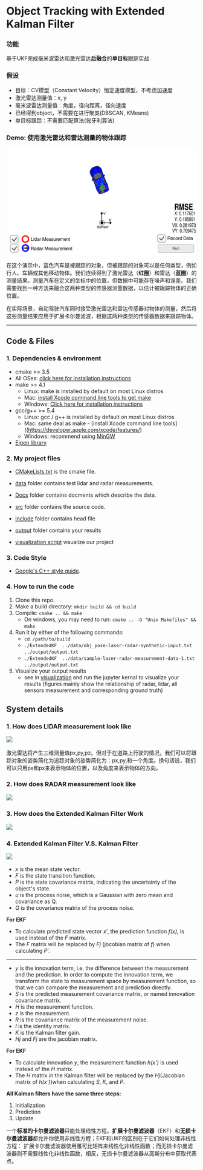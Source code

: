 # **Object Tracking with Extended Kalman Filter**

### 功能
基于UKF完成毫米波雷达和激光雷达**后融合**的**单目标**跟踪实战

### 假设
- 目标：CV模型（Constant Velocity）恒定速度模型，不考虑加速度
- 激光雷达测量值：x, y
- 毫米波雷达测量值：角度，径向距离，径向速度
- 已经得到object，不需要在进行聚类(DBSCAN, KMeans)
- 单目标跟踪：不需要匹配算法(匈牙利算法)

### **Demo: 使用激光雷达和雷达测量的物体跟踪**

[![gif_demo1][both_gif]](https://www.youtube.com/watch?v=XswKMtQBTCo)

在这个演示中，蓝色汽车是被跟踪的对象，但被跟踪的对象可以是任何类型，例如行人、车辆或其他移动物体。我们连续得到了激光雷达（**红圈**）和雷达（**蓝圈**）的测量结果。测量汽车在定义的坐标中的位置，但数据中可能存在噪声和误差。我们需要找到一种方法来融合这两种类型的传感器测量数据，以估计被跟踪物体的正确位置。

在实际场景，自动驾驶汽车同时接受激光雷达和雷达传感器对物体的测量，然后将这些测量结果应用于扩展卡尔曼滤波，根据这两种类型的传感器数据来跟踪物体。
 

---


## Code & Files
### 1. Dependencies & environment

* cmake >= 3.5
 * All OSes: [click here for installation instructions](https://cmake.org/install/)
* make >= 4.1
  * Linux: make is installed by default on most Linux distros
  * Mac: [install Xcode command line tools to get make](https://developer.apple.com/xcode/features/)
  * Windows: [Click here for installation instructions](http://gnuwin32.sourceforge.net/packages/make.htm)
* gcc/g++ >= 5.4
  * Linux: gcc / g++ is installed by default on most Linux distros
  * Mac: same deal as make - [install Xcode command line tools]((https://developer.apple.com/xcode/features/)
  * Windows: recommend using [MinGW](http://www.mingw.org/)
* [Eigen library](src/Eigen)


### 2. My project files

* [CMakeLists.txt](CMakeLists.txt) is the cmake file.

* [data](data) folder contains test lidar and radar measurements.

* [Docs](Docs) folder contains docments which describe the data.

* [src](src) folder contains the source code.

* [include](include) folder contains head file

* [output](output) folder contains your results

* [visualization script](output/visualization.ipynb) visualize our project


### 3. Code Style

* [Google's C++ style guide](https://google.github.io/styleguide/cppguide.html).


### 4. How to run the code

1. Clone this repo.
2. Make a build directory: `mkdir build && cd build`
3. Compile: `cmake .. && make` 
   * On windows, you may need to run: `cmake .. -G "Unix Makefiles" && make`
4. Run it by either of the following commands: 
   * `cd /path/to/build`
   * `./ExtendedKF  ../data/obj_pose-laser-radar-synthetic-input.txt ../output/output.txt`
   * `./ExtendedKF  ../data/sample-laser-radar-measurement-data-1.txt ../output/output.txt`
5. Visualize your output results
   * see in [visualization](output/visualization.ipynb) and run the jupyter kernal to visualize your results (figures mainly show the relationship of radar, lidar, all sensors measurement and corresponding ground truth)
## System details

### 1. How does LIDAR measurement look like

![][image4]

激光雷达将产生三维测量值px,py,pz。但对于在道路上行驶的情况，我们可以将跟踪对象的姿势简化为追踪对象的姿势简化为：px,py,和一个角度。换句话说，我们可以只用px和px来表示物体的位置，以及角度来表示物体的方向。



### 2. How does RADAR measurement look like

![][image5]




### 3. How does the Extended Kalman Filter Work


![][image2]


### 4. Extended Kalman Filter V.S. Kalman Filter


![][image3]


* _x_ is the mean state vector.
* _F_ is the state transition function.
* _P_ is the state covariance matrix, indicating the uncertainty of the object's state.
* _u_ is the process noise, which is a Gaussian with zero mean and covariance as Q.
* _Q_ is the covariance matrix of the process noise.

**For EKF**
* To calculate predicted state vector _x′_, the prediction function _f(x)_, is used instead of the _F_ matrix.
* The _F_ matrix will be replaced by _Fj_ (jocobian matrix of _f_) when calculating _P′_.

---------------------------------------------------------

* _y_ is the innovation term, i.e. the difference between the measurement and the prediction. In order to compute the innovation term, we transform the state to measurement space by measurement function, so that we can compare the measurement and prediction directly.
* _S_ is the predicted measurement covariance matrix, or named innovation covariance matrix.
* _H_ is the measurement function.
* _z_ is the measurement.
* _R_ is the covariance matrix of the measurement noise.
* _I_ is the identity matrix.
* _K_ is the Kalman filter gain.
* _Hj_ and _Fj_ are the jacobian matrix.

**For EKF**
* To calculate innovation _y_, the measurement function _h(x')_ is used instead of the _H_ matrix.
* The _H_ matrix in the Kalman filter will be replaced by the _Hj_(Jacobian matrix of _h(x')_)when calculating _S_, _K_, and _P_.


**All Kalman filters have the same three steps:**

1. Initialization
2. Prediction
3. Update

一个**标准的卡尔曼滤波器**只能处理线性方程。**扩展卡尔曼滤波器**（EKF）和**无损卡尔曼滤波器**都允许你使用非线性方程；EKF和UKF的区别在于它们如何处理非线性方程： 扩展卡尔曼滤波器使用雅可比矩阵来线性化非线性函数；而无损卡尔曼滤波器则不需要线性化非线性函数，相反，无损卡尔曼滤波器从高斯分布中获取代表点。




[//]: # (Image References)
[image1]: ./data/ekf_combine.png
[image2]: ./data/ekf_flow.jpg
[image3]: ./data/ekf_vs_kf.jpg
[image4]: ./data/lidar.jpg
[image5]: ./data/radar.jpg
[image6]: ./data/camera-vs-radar-vs-lidar_1.png
[radar_gif]: ./data/radar.gif
[lidar_gif]: ./data/lidar.gif
[both_gif]: ./data/both_lidar_radar.gif
